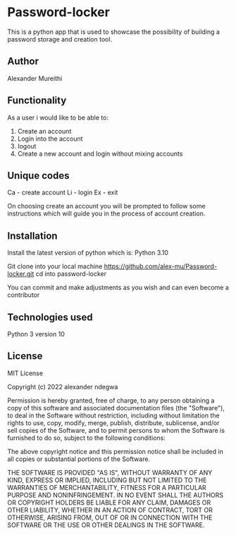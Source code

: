 # Password-locker

This is a python app that is used to showcase the possibility of building a password storage and creation tool.

## Author

Alexander Mureithi

## Functionality

As a user i would like to be able to:
1. Create an account
2. Login into the account
3. logout 
4. Create a new account and login without mixing accounts

## Unique codes

Ca - create account
Li - login
Ex - exit

On choosing create an account you will be prompted to follow some instructions which will guide you in the process of account creation.

## Installation

Install the latest version of python which is: Python 3.10

Git clone into your local machine https://github.com/alex-mu/Password-locker.git
cd into password-locker

You can commit and make adjustments as you wish and can even become a contributor

## Technologies used

Python 3 version 10

## License

MIT License

Copyright (c) 2022 alexander ndegwa

Permission is hereby granted, free of charge, to any person obtaining a copy
of this software and associated documentation files (the "Software"), to deal
in the Software without restriction, including without limitation the rights
to use, copy, modify, merge, publish, distribute, sublicense, and/or sell
copies of the Software, and to permit persons to whom the Software is
furnished to do so, subject to the following conditions:

The above copyright notice and this permission notice shall be included in all
copies or substantial portions of the Software.

THE SOFTWARE IS PROVIDED "AS IS", WITHOUT WARRANTY OF ANY KIND, EXPRESS OR
IMPLIED, INCLUDING BUT NOT LIMITED TO THE WARRANTIES OF MERCHANTABILITY,
FITNESS FOR A PARTICULAR PURPOSE AND NONINFRINGEMENT. IN NO EVENT SHALL THE
AUTHORS OR COPYRIGHT HOLDERS BE LIABLE FOR ANY CLAIM, DAMAGES OR OTHER
LIABILITY, WHETHER IN AN ACTION OF CONTRACT, TORT OR OTHERWISE, ARISING FROM,
OUT OF OR IN CONNECTION WITH THE SOFTWARE OR THE USE OR OTHER DEALINGS IN THE
SOFTWARE.
